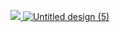 [![](https://github.com/NathanaelSantos/NathanaelSantos/assets/45519156/1f3f3028-4e73-4d8e-96cf-ca115ee8ab8c)
](https://learn.codesignal.com/profile/clvoodb1d0006orp0uxtboe4f)   [![Untitled design (5)](https://github.com/NathanaelSantos/NathanaelSantos/assets/45519156/2c96d677-f8a4-494a-94a6-377ff5e6aa90)](https://roadmap.sh/u/nathansts)
